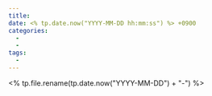 ```yaml
---
title: 
date: <% tp.date.now("YYYY-MM-DD hh:mm:ss") %> +0900
categories:
  - 
  - 
tags:
  - 
---
```


<% tp.file.rename(tp.date.now("YYYY-MM-DD") + "-") %>